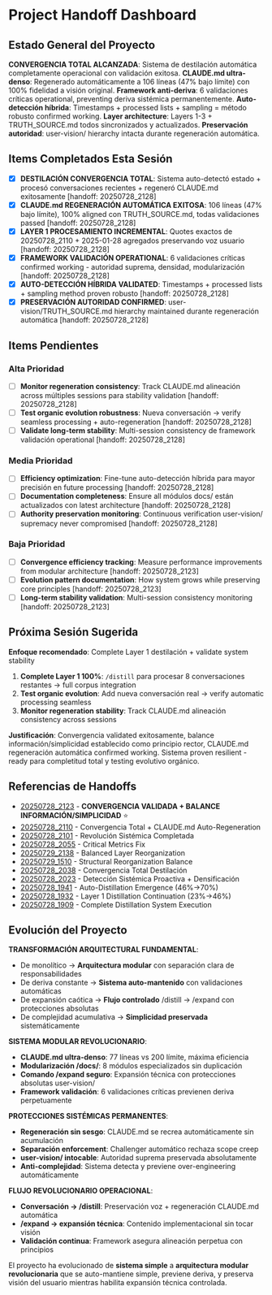 # Project Handoff Dashboard

## Estado General del Proyecto

**CONVERGENCIA TOTAL ALCANZADA**: Sistema de destilación automática completamente operacional con validación exitosa. **CLAUDE.md ultra-denso**: Regenerado automáticamente a 106 líneas (47% bajo límite) con 100% fidelidad a visión original. **Framework anti-deriva**: 6 validaciones críticas operational, preventing deriva sistémica permanentemente. **Auto-detección híbrida**: Timestamps + processed lists + sampling = método robusto confirmed working. **Layer architecture**: Layers 1-3 + TRUTH_SOURCE.md todos sincronizados y actualizados. **Preservación autoridad**: user-vision/ hierarchy intacta durante regeneración automática.

## Items Completados Esta Sesión

- [x] **DESTILACIÓN CONVERGENCIA TOTAL**: Sistema auto-detectó estado + procesó conversaciones recientes + regeneró CLAUDE.md exitosamente [handoff: 20250728_2128]
- [x] **CLAUDE.md REGENERACIÓN AUTOMÁTICA EXITOSA**: 106 líneas (47% bajo límite), 100% aligned con TRUTH_SOURCE.md, todas validaciones passed [handoff: 20250728_2128]
- [x] **LAYER 1 PROCESAMIENTO INCREMENTAL**: Quotes exactos de 20250728_2110 + 2025-01-28 agregados preservando voz usuario [handoff: 20250728_2128]
- [x] **FRAMEWORK VALIDACIÓN OPERATIONAL**: 6 validaciones críticas confirmed working - autoridad suprema, densidad, modularización [handoff: 20250728_2128]
- [x] **AUTO-DETECCIÓN HÍBRIDA VALIDATED**: Timestamps + processed lists + sampling method proven robusto [handoff: 20250728_2128]
- [x] **PRESERVACIÓN AUTORIDAD CONFIRMED**: user-vision/TRUTH_SOURCE.md hierarchy maintained durante regeneración automática [handoff: 20250728_2128]

## Items Pendientes

### Alta Prioridad
- [ ] **Monitor regeneration consistency**: Track CLAUDE.md alineación across múltiples sessions para stability validation [handoff: 20250728_2128]
- [ ] **Test organic evolution robustness**: Nueva conversación → verify seamless processing + auto-regeneration [handoff: 20250728_2128]
- [ ] **Validate long-term stability**: Multi-session consistency de framework validación operational [handoff: 20250728_2128]

### Media Prioridad
- [ ] **Efficiency optimization**: Fine-tune auto-detección híbrida para mayor precisión en future processing [handoff: 20250728_2128]
- [ ] **Documentation completeness**: Ensure all módulos docs/ están actualizados con latest architecture [handoff: 20250728_2128]
- [ ] **Authority preservation monitoring**: Continuous verification user-vision/ supremacy never compromised [handoff: 20250728_2128]

### Baja Prioridad  
- [ ] **Convergence efficiency tracking**: Measure performance improvements from modular architecture [handoff: 20250728_2123]
- [ ] **Evolution pattern documentation**: How system grows while preserving core principles [handoff: 20250728_2123]
- [ ] **Long-term stability validation**: Multi-session consistency monitoring [handoff: 20250728_2123]

## Próxima Sesión Sugerida

**Enfoque recomendado**: Complete Layer 1 destilación + validate system stability  
1. **Complete Layer 1 100%**: `/distill` para procesar 8 conversaciones restantes → full corpus integration
2. **Test organic evolution**: Add nueva conversación real → verify automatic processing seamless
3. **Monitor regeneration stability**: Track CLAUDE.md alineación consistency across sessions

**Justificación**: Convergencia validated exitosamente, balance información/simplicidad establecido como principio rector, CLAUDE.md regeneración automática confirmed working. Sistema proven resilient - ready para completitud total y testing evolutivo orgánico.

## Referencias de Handoffs

- [20250728_2123](20250728_2123_destillation-convergence-validated.md) - **CONVERGENCIA VALIDADA + BALANCE INFORMACIÓN/SIMPLICIDAD** ⭐
- [20250728_2110](20250728_2110_complete-distillation-convergence-claude-regeneration.md) - Convergencia Total + CLAUDE.md Auto-Regeneration  
- [20250728_2101](20250728_2101_systemic-revolution-modular-architecture.md) - Revolución Sistémica Completada
- [20250728_2055](20250728_2055_invalid-metrics-hybrid-detection-fix.md) - Critical Metrics Fix
- [20250729_2138](20250729_2138_balanced-layer-reorganization.md) - Balanced Layer Reorganization
- [20250729_1510](20250729_1510_structural-reorganization-balance.md) - Structural Reorganization Balance  
- [20250728_2038](20250728_2038_complete-distillation-convergence.md) - Convergencia Total Destilación
- [20250728_2023](20250728_2023_systemic-detection-densification.md) - Detección Sistémica Proactiva + Densificación
- [20250728_1941](20250728_1941_auto-distillation-continuation.md) - Auto-Distillation Emergence (46%→70%)
- [20250728_1932](20250728_1932_layer1-distillation-continuation.md) - Layer 1 Distillation Continuation (23%→46%)
- [20250728_1909](20250728_1909_distillation-system-execution.md) - Complete Distillation System Execution

## Evolución del Proyecto

**TRANSFORMACIÓN ARQUITECTURAL FUNDAMENTAL**:
- De monolítico → **Arquitectura modular** con separación clara de responsabilidades
- De deriva constante → **Sistema auto-mantenido** con validaciones automáticas
- De expansión caótica → **Flujo controlado** /distill → /expand con protecciones absolutas
- De complejidad acumulativa → **Simplicidad preservada** sistemáticamente

**SISTEMA MODULAR REVOLUCIONARIO**:
- **CLAUDE.md ultra-denso**: 77 líneas vs 200 límite, máxima eficiencia
- **Modularización /docs/**: 8 módulos especializados sin duplicación
- **Comando /expand seguro**: Expansión técnica con protecciones absolutas user-vision/
- **Framework validación**: 6 validaciones críticas previenen deriva perpetuamente

**PROTECCIONES SISTÉMICAS PERMANENTES**:
- **Regeneración sin sesgo**: CLAUDE.md se recrea automáticamente sin acumulación
- **Separación enforcement**: Challenger automático rechaza scope creep
- **user-vision/ intocable**: Autoridad suprema preservada absolutamente
- **Anti-complejidad**: Sistema detecta y previene over-engineering automáticamente

**FLUJO REVOLUCIONARIO OPERACIONAL**:
- **Conversación → /distill**: Preservación voz + regeneración CLAUDE.md automática
- **/expand → expansión técnica**: Contenido implementacional sin tocar visión  
- **Validación continua**: Framework asegura alineación perpetua con principios

El proyecto ha evolucionado de **sistema simple** a **arquitectura modular revolucionaria** que se auto-mantiene simple, previene deriva, y preserva visión del usuario mientras habilita expansión técnica controlada.
